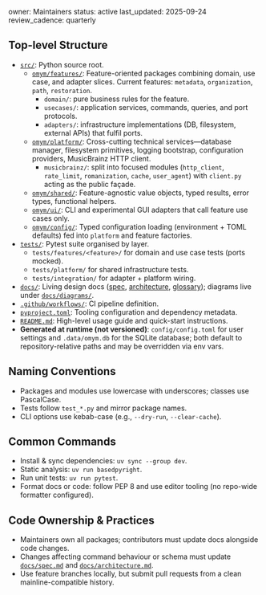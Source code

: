 owner: Maintainers
status: active
last_updated: 2025-09-24
review_cadence: quarterly

## Top-level Structure
- [`src/`](../src): Python source root.
  - [`omym/features/`](../src/omym/features): Feature-oriented packages combining domain, use case, and adapter slices. Current features: `metadata`, `organization`, `path`, `restoration`.
    - `domain/`: pure business rules for the feature.
    - `usecases/`: application services, commands, queries, and port protocols.
    - `adapters/`: infrastructure implementations (DB, filesystem, external APIs) that fulfil ports.
  - [`omym/platform/`](../src/omym/platform): Cross-cutting technical services—database manager, filesystem primitives, logging bootstrap, configuration providers, MusicBrainz HTTP client.
    - `musicbrainz/`: split into focused modules (`http_client`, `rate_limit`, `romanization`, `cache`, `user_agent`) with `client.py` acting as the public façade.
  - [`omym/shared/`](../src/omym/shared): Feature-agnostic value objects, typed results, error types, functional helpers.
  - [`omym/ui/`](../src/omym/ui): CLI and experimental GUI adapters that call feature use cases only.
  - [`omym/config/`](../src/omym/config): Typed configuration loading (environment + TOML defaults) fed into `platform` and feature factories.
- [`tests/`](../tests): Pytest suite organised by layer.
  - `tests/features/<feature>/` for domain and use case tests (ports mocked).
  - `tests/platform/` for shared infrastructure tests.
  - `tests/integration/` for adapter + platform wiring.
- [`docs/`](./): Living design docs ([spec](spec.md), [architecture](architecture.md), [glossary](glossary.md)); diagrams live under [`docs/diagrams/`](diagrams/).
- [`.github/workflows/`](../.github/workflows): CI pipeline definition.
- [`pyproject.toml`](../pyproject.toml): Tooling configuration and dependency metadata.
- [`README.md`](../README.md): High-level usage guide and quick-start instructions.
- **Generated at runtime (not versioned)**: `config/config.toml` for user settings and `.data/omym.db` for the SQLite database; both default to repository-relative paths and may be overridden via env vars.

## Naming Conventions
- Packages and modules use lowercase with underscores; classes use PascalCase.
- Tests follow `test_*.py` and mirror package names.
- CLI options use kebab-case (e.g., `--dry-run`, `--clear-cache`).

## Common Commands
- Install & sync dependencies: `uv sync --group dev`.
- Static analysis: `uv run basedpyright`.
- Run unit tests: `uv run pytest`.
- Format docs or code: follow PEP 8 and use editor tooling (no repo-wide formatter configured).

## Code Ownership & Practices
- Maintainers own all packages; contributors must update docs alongside code changes.
- Changes affecting command behaviour or schema must update [`docs/spec.md`](spec.md) and [`docs/architecture.md`](architecture.md).
- Use feature branches locally, but submit pull requests from a clean mainline-compatible history.
